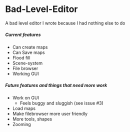 # Bad-Level-Editor
A bad level editor I wrote because I had nothing else to do

##### Current features
- Can create maps
- Can Save maps
- Flood fill
- Scene-system
- File browser
- Working GUI

##### Future features and things that need more work
- Work on GUI
  - Feels buggy and sluggish (see issue #3)
- Load maps
- Make filebrowser more user friendly
- More tools, shapes
- Zooming
